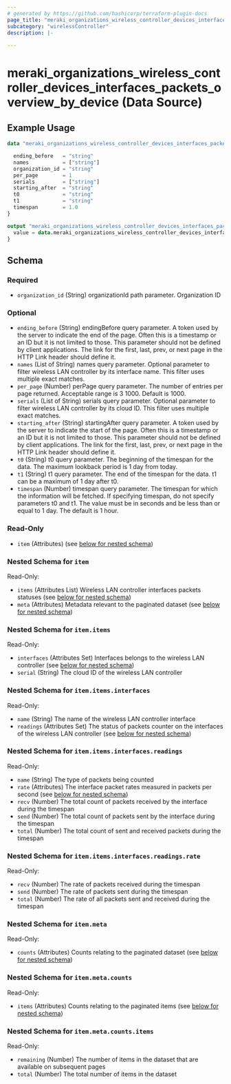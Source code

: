 ```yaml
---
# generated by https://github.com/hashicorp/terraform-plugin-docs
page_title: "meraki_organizations_wireless_controller_devices_interfaces_packets_overview_by_device Data Source - terraform-provider-meraki"
subcategory: "wirelessController"
description: |-
  
---
```


# meraki_organizations_wireless_controller_devices_interfaces_packets_overview_by_device (Data Source)



## Example Usage

```terraform
data "meraki_organizations_wireless_controller_devices_interfaces_packets_overview_by_device" "example" {

  ending_before   = "string"
  names           = ["string"]
  organization_id = "string"
  per_page        = 1
  serials         = ["string"]
  starting_after  = "string"
  t0              = "string"
  t1              = "string"
  timespan        = 1.0
}

output "meraki_organizations_wireless_controller_devices_interfaces_packets_overview_by_device_example" {
  value = data.meraki_organizations_wireless_controller_devices_interfaces_packets_overview_by_device.example.item
}
```

<!-- schema generated by tfplugindocs -->
## Schema

### Required

- `organization_id` (String) organizationId path parameter. Organization ID

### Optional

- `ending_before` (String) endingBefore query parameter. A token used by the server to indicate the end of the page. Often this is a timestamp or an ID but it is not limited to those. This parameter should not be defined by client applications. The link for the first, last, prev, or next page in the HTTP Link header should define it.
- `names` (List of String) names query parameter. Optional parameter to filter wireless LAN controller by its interface name. This filter uses multiple exact matches.
- `per_page` (Number) perPage query parameter. The number of entries per page returned. Acceptable range is 3 1000. Default is 1000.
- `serials` (List of String) serials query parameter. Optional parameter to filter wireless LAN controller by its cloud ID. This filter uses multiple exact matches.
- `starting_after` (String) startingAfter query parameter. A token used by the server to indicate the start of the page. Often this is a timestamp or an ID but it is not limited to those. This parameter should not be defined by client applications. The link for the first, last, prev, or next page in the HTTP Link header should define it.
- `t0` (String) t0 query parameter. The beginning of the timespan for the data. The maximum lookback period is 1 day from today.
- `t1` (String) t1 query parameter. The end of the timespan for the data. t1 can be a maximum of 1 day after t0.
- `timespan` (Number) timespan query parameter. The timespan for which the information will be fetched. If specifying timespan, do not specify parameters t0 and t1. The value must be in seconds and be less than or equal to 1 day. The default is 1 hour.

### Read-Only

- `item` (Attributes) (see [below for nested schema](#nestedatt--item))

<a id="nestedatt--item"></a>
### Nested Schema for `item`

Read-Only:

- `items` (Attributes List) Wireless LAN controller interfaces packets statuses (see [below for nested schema](#nestedatt--item--items))
- `meta` (Attributes) Metadata relevant to the paginated dataset (see [below for nested schema](#nestedatt--item--meta))

<a id="nestedatt--item--items"></a>
### Nested Schema for `item.items`

Read-Only:

- `interfaces` (Attributes Set) Interfaces belongs to the wireless LAN controller (see [below for nested schema](#nestedatt--item--items--interfaces))
- `serial` (String) The cloud ID of the wireless LAN controller

<a id="nestedatt--item--items--interfaces"></a>
### Nested Schema for `item.items.interfaces`

Read-Only:

- `name` (String) The name of the wireless LAN controller interface
- `readings` (Attributes Set) The status of packets counter on the interfaces of the wireless LAN controller (see [below for nested schema](#nestedatt--item--items--interfaces--readings))

<a id="nestedatt--item--items--interfaces--readings"></a>
### Nested Schema for `item.items.interfaces.readings`

Read-Only:

- `name` (String) The type of packets being counted
- `rate` (Attributes) The interface packet rates measured in packets per second (see [below for nested schema](#nestedatt--item--items--interfaces--readings--rate))
- `recv` (Number) The total count of packets received by the interface during the timespan
- `send` (Number) The total count of packets sent by the interface during the timespan
- `total` (Number) The total count of sent and received packets during the timespan

<a id="nestedatt--item--items--interfaces--readings--rate"></a>
### Nested Schema for `item.items.interfaces.readings.rate`

Read-Only:

- `recv` (Number) The rate of packets received during the timespan
- `send` (Number) The rate of packets sent during the timespan
- `total` (Number) The rate of all packets sent and received during the timespan





<a id="nestedatt--item--meta"></a>
### Nested Schema for `item.meta`

Read-Only:

- `counts` (Attributes) Counts relating to the paginated dataset (see [below for nested schema](#nestedatt--item--meta--counts))

<a id="nestedatt--item--meta--counts"></a>
### Nested Schema for `item.meta.counts`

Read-Only:

- `items` (Attributes) Counts relating to the paginated items (see [below for nested schema](#nestedatt--item--meta--counts--items))

<a id="nestedatt--item--meta--counts--items"></a>
### Nested Schema for `item.meta.counts.items`

Read-Only:

- `remaining` (Number) The number of items in the dataset that are available on subsequent pages
- `total` (Number) The total number of items in the dataset
